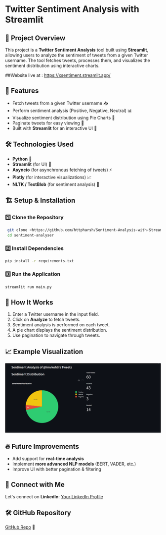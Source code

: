 # Twitter Sentiment Analysis with Streamlit

## 📌 Project Overview
This project is a **Twitter Sentiment Analysis** tool built using **Streamlit**, allowing users to analyze the sentiment of tweets from a given Twitter username. The tool fetches tweets, processes them, and visualizes the sentiment distribution using interactive charts.

##Website live at : https://xsentiment.streamlit.app/
## 🚀 Features
- Fetch tweets from a given Twitter username 📥
- Perform sentiment analysis (Positive, Negative, Neutral) 📊
- Visualize sentiment distribution using Pie Charts 🥧
- Paginate tweets for easy viewing 🔄
- Built with **Streamlit** for an interactive UI 🎨

## 🛠️ Technologies Used
- **Python** 🐍
- **Streamlit** (for UI) 🎨
- **Asyncio** (for asynchronous fetching of tweets) ⚡
- **Plotly** (for interactive visualizations) 📈
- **NLTK / TextBlob** (for sentiment analysis) 🧠

## 🏗️ Setup & Installation

### 1️⃣ Clone the Repository
```sh
 git clone <https://github.com/httpharsh/Sentiment-Analysis-with-Streamlit>
 cd sentiment-analyser
```

### 2️⃣ Install Dependencies
```sh
pip install -r requirements.txt
```

### 3️⃣ Run the Application
```sh
streamlit run main.py
```

## 📌 How It Works
1. Enter a Twitter username in the input field.
2. Click on **Analyze** to fetch tweets.
3. Sentiment analysis is performed on each tweet.
4. A pie chart displays the sentiment distribution.
5. Use pagination to navigate through tweets.

## 📈 Example Visualization
![Sentiment Pie Chart](https://github.com/httpharsh/Sentiment-Analysis-with-Streamlit/blob/main/Screenshot%202025-03-16%20140144.png)

## 🔥 Future Improvements
- Add support for **real-time analysis**
- Implement **more advanced NLP models** (BERT, VADER, etc.)
- Improve UI with better pagination & filtering

## 📌 Connect with Me
Let's connect on **LinkedIn**: [Your LinkedIn Profile](https://www.linkedin.com/in/harshkandpal/)

## 🛠 GitHub Repository
[GitHub Repo](https://github.com/httpharsh) 🚀
